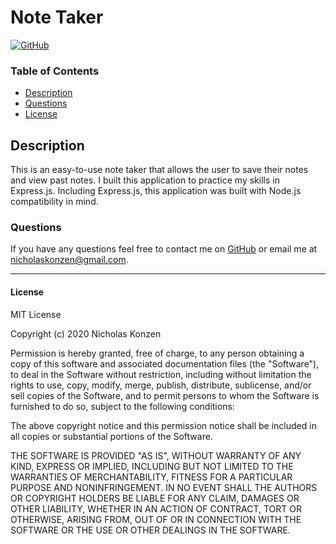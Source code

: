 # Note Taker
[![GitHub](https://img.shields.io/github/license/NTKonzen/README-Generator)](#license)

### Table of Contents
* [Description](#description)
* [Questions](#questions)
* [License](#license)

## Description ##

This is an easy-to-use note taker that allows the user to save their notes and view past notes. I built this application to practice my skills in Express.js. Including Express.js, this application was built with Node.js compatibility in mind. 

### Questions
If you have any questions feel free to contact me on [GitHub](https://github.com/NTKonzen) or email me at nicholaskonzen@gmail.com.

---
#### License

MIT License

Copyright (c) 2020 Nicholas Konzen

Permission is hereby granted, free of charge, to any person obtaining a copy
of this software and associated documentation files (the "Software"), to deal
in the Software without restriction, including without limitation the rights
to use, copy, modify, merge, publish, distribute, sublicense, and/or sell
copies of the Software, and to permit persons to whom the Software is
furnished to do so, subject to the following conditions:

The above copyright notice and this permission notice shall be included in all
copies or substantial portions of the Software.

THE SOFTWARE IS PROVIDED "AS IS", WITHOUT WARRANTY OF ANY KIND, EXPRESS OR
IMPLIED, INCLUDING BUT NOT LIMITED TO THE WARRANTIES OF MERCHANTABILITY,
FITNESS FOR A PARTICULAR PURPOSE AND NONINFRINGEMENT. IN NO EVENT SHALL THE
AUTHORS OR COPYRIGHT HOLDERS BE LIABLE FOR ANY CLAIM, DAMAGES OR OTHER
LIABILITY, WHETHER IN AN ACTION OF CONTRACT, TORT OR OTHERWISE, ARISING FROM,
OUT OF OR IN CONNECTION WITH THE SOFTWARE OR THE USE OR OTHER DEALINGS IN THE
SOFTWARE.
